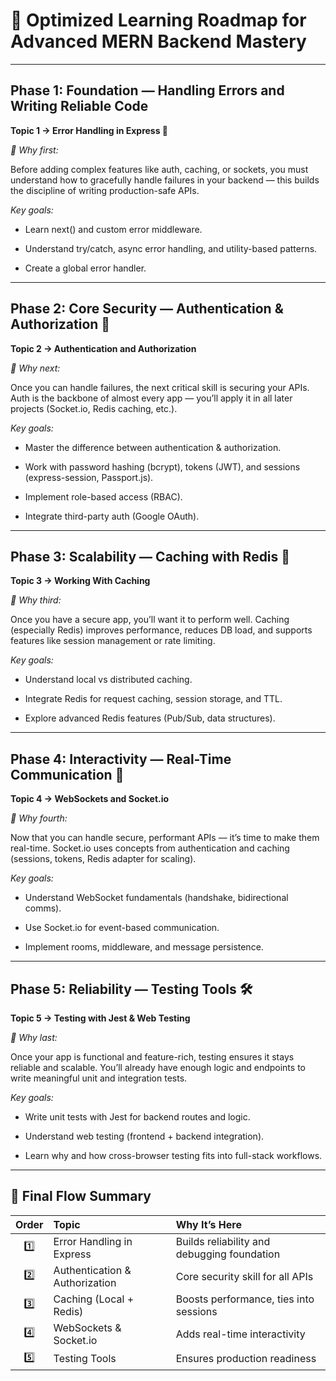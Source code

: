 # 🎯 Optimized Learning Roadmap for Advanced MERN Backend Mastery

---

## Phase 1: Foundation — Handling Errors and Writing Reliable Code

**Topic 1 → Error Handling in Express 🛑**

*📘 Why first:*

Before adding complex features like auth, caching, or sockets, you must understand how to gracefully handle failures in your backend — this builds the discipline of writing production-safe APIs.

*Key goals:*

- Learn next() and custom error middleware.

- Understand try/catch, async error handling, and utility-based patterns.

- Create a global error handler.

---

## Phase 2: Core Security — Authentication & Authorization 🪪

**Topic 2 → Authentication and Authorization**

*📘 Why next:*

Once you can handle failures, the next critical skill is securing your APIs. Auth is the backbone of almost every app — you’ll apply it in all later projects (Socket.io, Redis caching, etc.).

*Key goals:*

- Master the difference between authentication & authorization.

- Work with password hashing (bcrypt), tokens (JWT), and sessions (express-session, Passport.js).

- Implement role-based access (RBAC).

- Integrate third-party auth (Google OAuth).

---

## Phase 3: Scalability — Caching with Redis 🍄

**Topic 3 → Working With Caching**

*📘 Why third:*

Once you have a secure app, you’ll want it to perform well. Caching (especially Redis) improves performance, reduces DB load, and supports features like session management or rate limiting.

*Key goals:*

- Understand local vs distributed caching.

- Integrate Redis for request caching, session storage, and TTL.

- Explore advanced Redis features (Pub/Sub, data structures).

---

## Phase 4: Interactivity — Real-Time Communication 💬

**Topic 4 → WebSockets and Socket.io**

*📘 Why fourth:*

Now that you can handle secure, performant APIs — it’s time to make them real-time. Socket.io uses concepts from authentication and caching (sessions, tokens, Redis adapter for scaling).

*Key goals:*

- Understand WebSocket fundamentals (handshake, bidirectional comms).

- Use Socket.io for event-based communication.

- Implement rooms, middleware, and message persistence.

---

## Phase 5: Reliability — Testing Tools 🛠️

**Topic 5 → Testing with Jest & Web Testing**

*📘 Why last:*

Once your app is functional and feature-rich, testing ensures it stays reliable and scalable. You’ll already have enough logic and endpoints to write meaningful unit and integration tests.

*Key goals:*

- Write unit tests with Jest for backend routes and logic.

- Understand web testing (frontend + backend integration).

- Learn why and how cross-browser testing fits into full-stack workflows.

---

## 🔁 Final Flow Summary

| Order | Topic                          | Why It’s Here                               |
| :---: | :----------------------------- | :------------------------------------------ |
|  1️⃣  | Error Handling in Express      | Builds reliability and debugging foundation |
|  2️⃣  | Authentication & Authorization | Core security skill for all APIs            |
|  3️⃣  | Caching (Local + Redis)        | Boosts performance, ties into sessions      |
|  4️⃣  | WebSockets & Socket.io         | Adds real-time interactivity                |
|  5️⃣  | Testing Tools                  | Ensures production readiness                |
